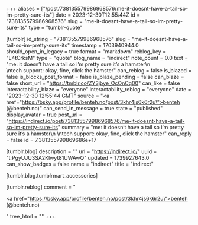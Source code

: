 +++
aliases = ["/post/738135579986968576/me-it-doesnt-have-a-tail-so-im-pretty-sure-its"]
date = 2023-12-30T12:55:44Z
id = "738135579986968576"
slug = "me-it-doesnt-have-a-tail-so-im-pretty-sure-its"
type = "tumblr-quote"

[tumblr]
id_string = "738135579986968576"
slug = "me-it-doesnt-have-a-tail-so-im-pretty-sure-its"
timestamp = 1703940944.0
should_open_in_legacy = true
format = "markdown"
reblog_key = "L4tCrksM"
type = "quote"
blog_name = "indirect"
note_count = 0.0
text = "me: it doesn&rsquo;t have a tail so i&rsquo;m pretty sure it&rsquo;s a hamster\n<br/>\ntech support: okay, fine, click the hamster"
can_reblog = false
is_blazed = false
is_blocks_post_format = false
is_blaze_pending = false
can_blaze = false
short_url = "https://tmblr.co/ZY3jbye_OcOnCq00"
can_like = false
interactability_blaze = "everyone"
interactability_reblog = "everyone"
date = "2023-12-30 12:55:44 GMT"
source = "<a href=\"https://bsky.app/profile/benteh.no/post/3khr4js6k6r2u\">benteh (@benteh.no)</a>"
can_send_in_message = true
state = "published"
display_avatar = true
post_url = "https://indirect.io/post/738135579986968576/me-it-doesnt-have-a-tail-so-im-pretty-sure-its"
summary = "me: it doesn’t have a tail so i’m pretty sure it’s a hamster\n \ntech support: okay, fine, click the hamster"
can_reply = false
id = 7.381355799869686e+17

[tumblr.blog]
description = ""
url = "https://indirect.io/"
uuid = "t:PgyUJU3SA2Klwyt81UWAwQ"
updated = 1739927643.0
can_show_badges = false
name = "indirect"
title = "indirect"

[tumblr.blog.tumblrmart_accessories]

[tumblr.reblog]
comment = "<p><a href=\"https://bsky.app/profile/benteh.no/post/3khr4js6k6r2u\">benteh (@benteh.no)</a></p>"
tree_html = ""
+++
